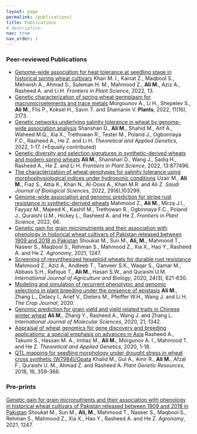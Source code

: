 ```yaml
---
layout: page
permalink: /publications/
title: Publications
# description:
nav: true
nav_order: 1
---
```


### **Peer-reviewed Publications**
- [Genome-wide association for heat tolerance at seedling stage in historical spring wheat cultivars](https://www.frontiersin.org/articles/10.3389/fpls.2022.972481/full) Khan M. I., Kainat Z., Maqbool S., Mehwish A., Ahmad S., Suleman H. M., Mahmood Z., **Ali M.**, Aziz A., Rasheed A. and Li H. *Frontiers in
Plant Science*, 2022, 13.
- [Genetic characterization of spring wheat germplasm for macromicroelements and trace metals](https://www.mdpi.com/2223-7747/11/16/2173) Morgounov A., Li H., Shepelev S., **Ali M.**, Flis P., Koksel H., Savin T. and Shamanin V. **Plants**, 2022, 11(16), 2173.
- [Genetic networks underlying salinity tolerance in wheat by genome-wide association analysis](https://link.springer.com/article/10.1007/s00122-022-04153-5) Shanshan D., **Ali M.**, Shahid M., Arif A., Waheed M.Q., Xia X., Trethowan R., Tester M., Poland J., Ogbonnaya F.C., Rasheed A., He Z. and Li H. *Theoretical and Applied Genetics*, 2022, 1-17. (*Equally contributed)
- [Genetic diversity and selection signatures in synthetic-derived wheats and modern spring wheats](https://www.frontiersin.org/articles/10.3389/fpls.2022.877496/full) **Ali M.**, Shanshan D., Wang J., Sadiq H., Rasheed A., He Z. and Li H.  *Frontiers in Plant Science*, 2022, 13:877496.
- [The characterization of wheat genotypes for salinity tolerance using morphophysiological indices under hydroponic conditions](https://www.sciencedirect.com/science/article/pii/S1319562X22002157) Uzair M., **Ali M.**, Fiaz S., Attia K., Khan N., Al-Doss A., Khan M.R. and Ali Z. *Saudi Journal of Biological Sciences*, 2022, 29(6),103299.
- [Genome-wide association and genomic prediction for stripe rust resistance in synthetic-derived wheats](https://www.frontiersin.org/articles/10.3389/fpls.2022.788593/full) Mahmood Z., **Ali M.**, Mirza J.I., Fayyaz M., Majeed K., Kashif M., Trethowan R., Ogbinnaya F.C., Poland J., Quraishi U.M., Hickey L., Rasheed A. and He Z. *Frontiers in Plant Science*, 2022, 66.
- [Genetic gain for grain micronutrients and their association with phenology in historical wheat cultivars of Pakistan released between 1909 and 2018 in Pakistan](https://www.mdpi.com/2073-4395/11/6/1247) Shoukat M., Sun M., **Ali, M.**, Mahmood T., Naseer S., Maqbool S., Rehman S., Mahmood Z., Xia X., Hao Y., Rasheed A. and He Z. *Agronomy*, 2021, 1247.
- [Screening of resynthesized hexaploid wheats for durable rust resistance](https://www.cabdirect.org/cabdirect/abstract/20203355477) Mahmood Z., Aziz A., Andleeb T., Tanveer S.K., Waqar S., Qamar M., Abbass S.H., Rafique T., **Ali M.**, Hasan S.W., and Quraishi U.M. *International Journal of Agriculture and Biology*, 2020, 24(3), 621-630.
- [Modeling and simulation of recurrent phenotypic and genomic selections in plant breeding under the presence of epistasis](https://www.sciencedirect.com/science/article/pii/S2214514120300544) **Ali M.**, Zhang L., Delacy I., Arief V., Dieters M., Pfeiffer W.H., Wang J. and Li H. *The Crop Journal*, 2020.
- [Genomic prediction for grain yield and yield related traits in Chinese winter wheat](https://www.mdpi.com/1422-0067/21/4/1342) **Ali M.**, Zhang Y., Rasheed A., Wang J. and Zhang L. *International Journal of Molecular Sciences*, 2020, 21, 1342.
- [Appraisal of wheat genomics for gene discovery and breeding applications: a special emphasis on advances in Asia](https://link.springer.com/article/10.1007/s00122-019-03523-w) Rasheed A., Takumi S., Hassan M. A., Imtiaz M., **Ali M.**, Morgunov A. I., Mahmood T. and He Z. *Theoretical and Applied
Genetics*, 2020, 1-18.
- [QTL mapping for seedling morphology under drought stress in wheat cross synthetic (W7984)/Opata](https://doi.org/10.1017/S1479262118000023) Khalid M., Gul A., Amir R., **Ali M.**, Afzal F., Quraishi U. M., Ahmad Z. and Rasheed A. *Plant Genetic Resources*, 2018, 16, 359-366.

### **Pre-prints**

 [Genetic gain for grain micronutrients and their association with phenology in historical wheat cultivars of Pakistan released between 1909 and 2018 in Pakistan](https://www.preprints.org/manuscript/202105.0283/v1) Shoukat M., Sun M., **Ali, M.**, Mahmood T., Naseer S., Maqbool S., Rehman S., Mahmood Z., Xia X., Hao Y., Rasheed A. and He Z. *Agronomy*, 2021, 1247.
